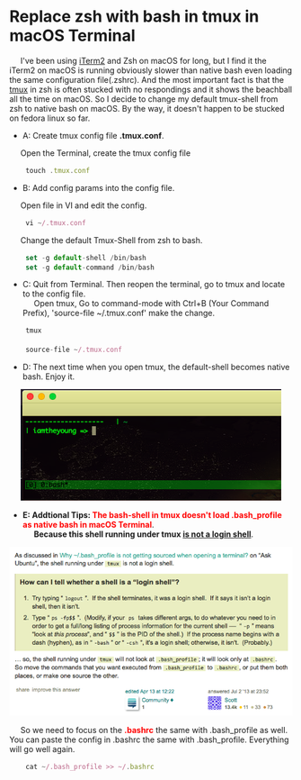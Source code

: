 # Replace zsh with bash in tmux in macOS Terminal

&nbsp;&nbsp;&nbsp;&nbsp; I've been using [iTerm2](http://www.iterm2.com) and Zsh on macOS for long, but I find it the iTerm2 on macOS is running obviously slower than native bash even loading the same configuration file(.zshrc). And the most important fact is that the [tmux](https://github.com/tmux/tmux) in zsh is often stucked with no respondings and it shows the beachball all the time on macOS. So I decide to change my default tmux-shell from zsh to native bash on macOS. By the way, it doesn't happen to be stucked on fedora linux so far.   

+ A: Create tmux config file <B>.tmux.conf</B>.  

&nbsp;&nbsp;&nbsp;&nbsp; Open the Terminal, create the tmux config file

```javascript  
	touch .tmux.conf
```  

+ B: Add config params into the config file.  

&nbsp;&nbsp;&nbsp;&nbsp; Open file in VI and edit the config.	
```javascript  
	vi ~/.tmux.conf
```  

&nbsp;&nbsp;&nbsp;&nbsp; Change the default Tmux-Shell from zsh to bash.  

```javascript  
	set -g default-shell /bin/bash
	set -g default-command /bin/bash
```  

+ C: Quit from Terminal. Then reopen the terminal, go to tmux and locate to the config file.  
&nbsp;&nbsp;&nbsp;&nbsp; Open tmux, Go to command-mode with Ctrl+B (Your Command Prefix), 'source-file ~/.tmux.conf' make the change.

```javascript  
	tmux  

	source-file ~/.tmux.conf
```  


+ D: The next time when you open tmux, the default-shell becomes native bash. Enjoy it.  
<p align="center"> <img src="./AAA-resource/tmux_bash.png"> </p>   

+ <B>E: Addtional Tips: <font color="red">The bash-shell in tmux doesn't load .bash_profile as native bash in macOS Terminal</font></B>.  
&nbsp;&nbsp;&nbsp;&nbsp; <B>Because this shell running under tmux <font color="red">[is not a login shell](https://askubuntu.com/questions/121073/why-bash-profile-is-not-getting-sourced-when-opening-a-terminal)</font></B>.  
<p align="center"> <img src="./AAA-resource/loginshell_notloginshell.png"> </p>  
&nbsp;&nbsp;&nbsp;&nbsp; So we need to focus on the <b><font color="red">.bashrc</font></b> the same with .bash_profile as well. You can paste the config in .bashrc the same with .bash_profile. Everything will go well again.  


```javascript  
	cat ~/.bash_profile >> ~/.bashrc
```   

